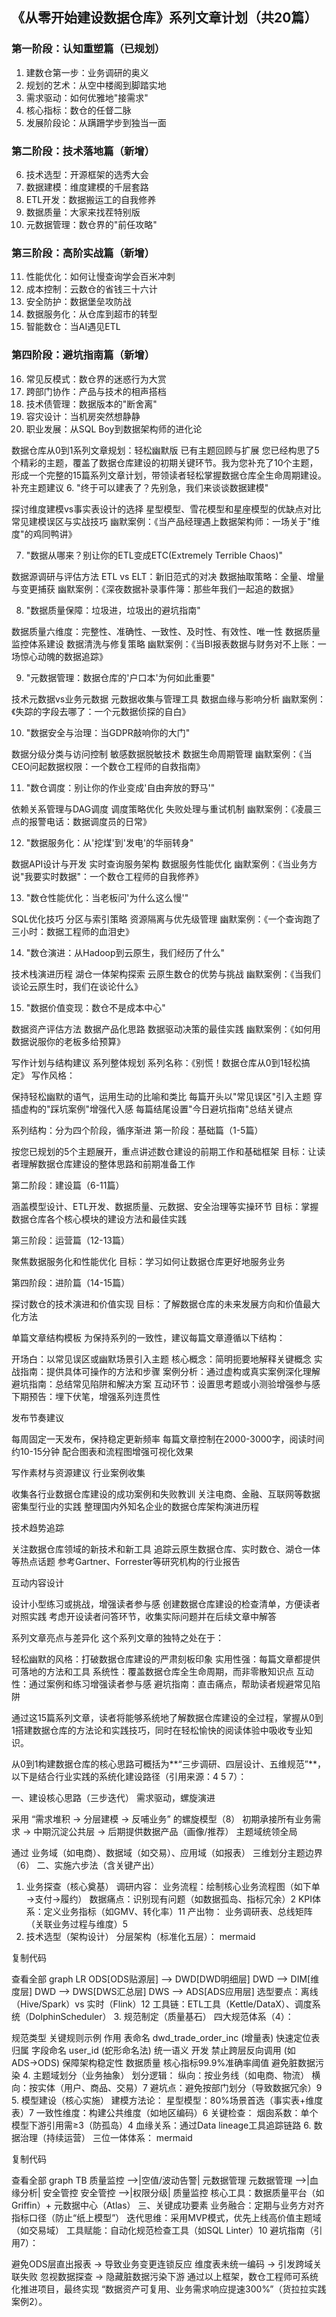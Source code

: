 ## 《从零开始建设数据仓库》系列文章计划（共20篇）

### 第一阶段：认知重塑篇（已规划）
1. 建数仓第一步：业务调研的奥义  
2. 规划的艺术：从空中楼阁到脚踏实地  
3. 需求驱动：如何优雅地"接需求"  
4. 核心指标：数仓的任督二脉  
5. 发展阶段论：从蹒跚学步到独当一面  

### 第二阶段：技术落地篇（新增）
6. 技术选型：开源框架的选秀大会  
7. 数据建模：维度建模的千层套路  
8. ETL开发：数据搬运工的自我修养  
9. 数据质量：大家来找茬特别版  
10. 元数据管理：数仓界的"前任攻略"

### 第三阶段：高阶实战篇（新增）
11. 性能优化：如何让慢查询学会百米冲刺  
12. 成本控制：云数仓的省钱三十六计  
13. 安全防护：数据堡垒攻防战  
14. 数据服务化：从仓库到超市的转型  
15. 智能数仓：当AI遇见ETL

### 第四阶段：避坑指南篇（新增）
16. 常见反模式：数仓界的迷惑行为大赏  
17. 跨部门协作：产品与技术的相声搭档  
18. 技术债管理：数据版本的"断舍离"  
19. 容灾设计：当机房突然想静静  
20. 职业发展：从SQL Boy到数据架构师的进化论


数据仓库从0到1系列文章规划：轻松幽默版
已有主题回顾与扩展
您已经构思了5个精彩的主题，覆盖了数据仓库建设的初期关键环节。我为您补充了10个主题，形成一个完整的15篇系列文章计划，带领读者轻松掌握数据仓库全生命周期建设。
补充主题建议
6. "终于可以建表了？先别急，我们来谈谈数据建模"

探讨维度建模vs事实表设计的选择
星型模型、雪花模型和星座模型的优缺点对比
常见建模误区与实战技巧
幽默案例：《当产品经理遇上数据架构师：一场关于"维度"的鸡同鸭讲》

7. "数据从哪来？别让你的ETL变成ETC(Extremely Terrible Chaos)"

数据源调研与评估方法
ETL vs ELT：新旧范式的对决
数据抽取策略：全量、增量与变更捕获
幽默案例：《深夜数据补录事件簿：那些年我们一起追的数据》

8. "数据质量保障：垃圾进，垃圾出的避坑指南"

数据质量六维度：完整性、准确性、一致性、及时性、有效性、唯一性
数据质量监控体系建设
数据清洗与修复策略
幽默案例：《当BI报表数据与财务对不上账：一场惊心动魄的数据追踪》

9. "元数据管理：数据仓库的'户口本'为何如此重要"

技术元数据vs业务元数据
元数据收集与管理工具
数据血缘与影响分析
幽默案例：《失踪的字段去哪了：一个元数据侦探的自白》

10. "数据安全与治理：当GDPR敲响你的大门"

数据分级分类与访问控制
敏感数据脱敏技术
数据生命周期管理
幽默案例：《当CEO问起数据权限：一个数仓工程师的自救指南》

11. "数仓调度：别让你的作业变成'自由奔放的野马'"

依赖关系管理与DAG调度
调度策略优化
失败处理与重试机制
幽默案例：《凌晨三点的报警电话：数据调度员的日常》

12. "数据服务化：从'挖煤'到'发电'的华丽转身"

数据API设计与开发
实时查询服务架构
数据服务性能优化
幽默案例：《当业务方说"我要实时数据"：一个数仓工程师的自我修养》

13. "数仓性能优化：当老板问'为什么这么慢'"

SQL优化技巧
分区与索引策略
资源隔离与优先级管理
幽默案例：《一个查询跑了三小时：数据工程师的血泪史》

14. "数仓演进：从Hadoop到云原生，我们经历了什么"

技术栈演进历程
湖仓一体架构探索
云原生数仓的优势与挑战
幽默案例：《当我们谈论云原生时，我们在谈论什么》

15. "数据价值变现：数仓不是成本中心"

数据资产评估方法
数据产品化思路
数据驱动决策的最佳实践
幽默案例：《如何用数据说服你的老板多给预算》

写作计划与结构建议
系列整体规划
系列名称：《别慌！数据仓库从0到1轻松搞定》
写作风格：

保持轻松幽默的语气，运用生动的比喻和类比
每篇开头以"常见误区"引入主题
穿插虚构的"踩坑案例"增强代入感
每篇结尾设置"今日避坑指南"总结关键点

系列结构：分为四个阶段，循序渐进
第一阶段：基础篇（1-5篇）

按您已规划的5个主题展开，重点讲述数仓建设的前期工作和基础框架
目标：让读者理解数据仓库建设的整体思路和前期准备工作

第二阶段：建设篇（6-11篇）

涵盖模型设计、ETL开发、数据质量、元数据、安全治理等实操环节
目标：掌握数据仓库各个核心模块的建设方法和最佳实践

第三阶段：运营篇（12-13篇）

聚焦数据服务化和性能优化
目标：学习如何让数据仓库更好地服务业务

第四阶段：进阶篇（14-15篇）

探讨数仓的技术演进和价值实现
目标：了解数据仓库的未来发展方向和价值最大化方法

单篇文章结构模板
为保持系列的一致性，建议每篇文章遵循以下结构：

开场白：以常见误区或幽默场景引入主题
核心概念：简明扼要地解释关键概念
实战指南：提供具体可操作的方法和步骤
案例分析：通过虚构或真实案例深化理解
避坑指南：总结常见陷阱和解决方案
互动环节：设置思考题或小测验增强参与感
下期预告：埋下伏笔，增强系列连贯性

发布节奏建议

每周固定一天发布，保持稳定更新频率
每篇文章控制在2000-3000字，阅读时间约10-15分钟
配合图表和流程图增强可视化效果

写作素材与资源建议
行业案例收集

收集各行业数据仓库建设的成功案例和失败教训
关注电商、金融、互联网等数据密集型行业的实践
整理国内外知名企业的数据仓库架构演进历程

技术趋势追踪

关注数据仓库领域的新技术和新工具
追踪云原生数据仓库、实时数仓、湖仓一体等热点话题
参考Gartner、Forrester等研究机构的行业报告

互动内容设计

设计小型练习或挑战，增强读者参与感
创建数据仓库建设的检查清单，方便读者对照实践
考虑开设读者问答环节，收集实际问题并在后续文章中解答

系列文章亮点与差异化
这个系列文章的独特之处在于：

轻松幽默的风格：打破数据仓库建设的严肃刻板印象
实用性强：每篇文章都提供可落地的方法和工具
系统性：覆盖数据仓库全生命周期，而非零散知识点
互动性：通过案例和练习增强读者参与感
避坑指南：直击痛点，帮助读者规避常见陷阱

通过这15篇系列文章，读者将能够系统地了解数据仓库建设的全过程，掌握从0到1搭建数据仓库的方法论和实践技巧，同时在轻松愉快的阅读体验中吸收专业知识。



从0到1构建数据仓库的核心思路可概括为**“三步调研、四层设计、五维规范”**，以下是结合行业实践的系统化建设路径（引用来源：4 5 7）：

一、建设核心思路（三步迭代）
需求驱动，螺旋演进

采用 “需求堆积 → 分层建模 → 反哺业务” 的螺旋模型（8）
初期承接所有业务需求 → 中期沉淀公共层 → 后期提供数据产品（画像/推荐）
主题域统领全局

通过 业务域（如电商）、数据域（如交易）、应用域（如报表） 三维划分主题边界（6）
二、实施六步法（含关键产出）
1. 业务探查（核心奠基）
调研内容：
业务流程：绘制核心业务流程图（如下单→支付→履约）
数据痛点：识别现有问题（如数据孤岛、指标冗余）2
KPI体系：定义业务指标（如GMV、转化率）11
产出物：
业务调研表、总线矩阵（关联业务过程与维度）5
2. 技术选型（架构设计）
分层架构（标准化五层）：
mermaid

复制代码

查看全部
graph LR
ODS[ODS贴源层] --> DWD[DWD明细层]
DWD --> DIM[维度层]
DWD --> DWS[DWS汇总层]
DWS --> ADS[ADS应用层]
选型要点：离线（Hive/Spark）vs 实时（Flink）12
工具链：ETL工具（Kettle/DataX）、调度系统（DolphinScheduler）
3. 规范制定（质量基石）
四大规范体系（4）：

规范类型	关键规则示例	作用
表命名	dwd_trade_order_inc (增量表)	快速定位表归属
字段命名	user_id (蛇形命名法)	统一语义
开发	禁止跨层反向调用 (如ADS→ODS)	保障架构稳定性
数据质量	核心指标99.9%准确率阈值	避免脏数据污染
4. 主题域划分（业务抽象）
划分逻辑：
纵向：按业务线（如电商、物流）
横向：按实体（用户、商品、交易）7
避坑点：避免按部门划分（导致数据冗余）9
5. 模型建设（核心实施）
建模方法论：
星型模型：80%场景首选（事实表+维度表）7
一致性维度：构建公共维度（如地区编码）6
关键检查：
烟囱系数：单个模型下游引用需≥3（防孤岛）4
血缘关系：通过Data lineage工具追踪链路
6. 数据治理（持续运营）
三位一体体系：
mermaid

复制代码

查看全部
graph TB
质量监控 -->|空值/波动告警| 元数据管理
元数据管理 -->|血缘分析| 安全管控
安全管控 -->|权限分级| 质量监控
核心工具：数据质量平台（如Griffin）+ 元数据中心（Atlas）
三、关键成功要素
业务融合：定期与业务方对齐指标口径（防止“纸上模型”）
迭代思维：采用MVP模式，优先上线高价值主题域（如交易域）
工具赋能：自动化规范检查工具（如SQL Linter）10
避坑指南（引用7）：

避免ODS层直出报表 → 导致业务变更连锁反应
维度表未统一编码 → 引发跨域关联失败
忽视数据探查 → 隐藏脏数据污染下游
通过以上框架，数仓工程师可系统化推进项目，最终实现 “数据资产可复用、业务需求响应提速300%”（货拉拉实践案例2）。